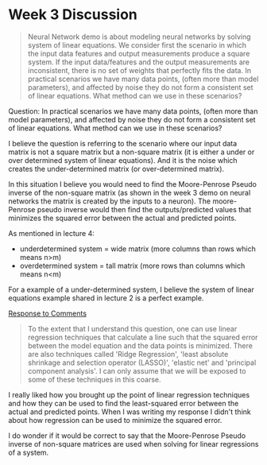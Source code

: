 # Week 3 Discussion

> Neural Network demo is about modeling neural networks by solving system of linear equations. We consider first the scenario in which the input data features and output measurements produce a square system. If the input data/features and the output measurements are inconsistent, there is no set of weights that perfectly fits the data. In practical scenarios we have many data points, (often more than model parameters), and affected by noise they do not form a consistent set of linear equations. What method can we use in these scenarios?

Question: In practical scenarios we have many data points, (often more than model parameters), and affected by noise they do not form a consistent set of linear equations. What method can we use in these scenarios?

I believe the question is referring to the scenario where our input data matrix is not a square matrix but a non-square matrix (it is either a under or over determined system of linear equations). And it is the noise which creates the under-determined matrix (or over-determined matrix).

In this situation I believe you would need to find the Moore-Penrose Pseudo inverse of the non-square matrix (as shown in the week 3 demo on neural networks the matrix is created by the inputs to a neuron). The moore-Penrose pseudo inverse would then find the outputs/predicted values that minimizes the squared error between the actual and predicted points. 

As mentioned in lecture 4:

* underdetermined system = wide matrix (more columns than rows which means n>m)
* overdetermined system = tall matrix (more rows than columns which means n<m)

For a example of a under-determined system, I believe the system of linear equations example shared in lecture 2 is a perfect example. 

<ins> Response to Comments </ins>

> To the extent that I understand this question, one can use linear regression techniques that calculate a line such that the squared error between the model equation and the data points is minimized.  There are also techniques called 'Ridge Regression', 'least absolute shrinkage and selection operator (LASSO)', 'elastic net' and 'principal component analysis'.  I can only assume that we will be exposed to some of these techniques in this coarse.

I really liked how you brought up the point of linear regression techniques and how they can be used to find the least-squared error between the actual and predicted points. When I was writing my response I didn't think about how regression can be used to minimize the squared error.

I do wonder if it would be correct to say that the Moore-Penrose Pseudo inverse of non-square matrices are used when solving for linear regressions of a system.
